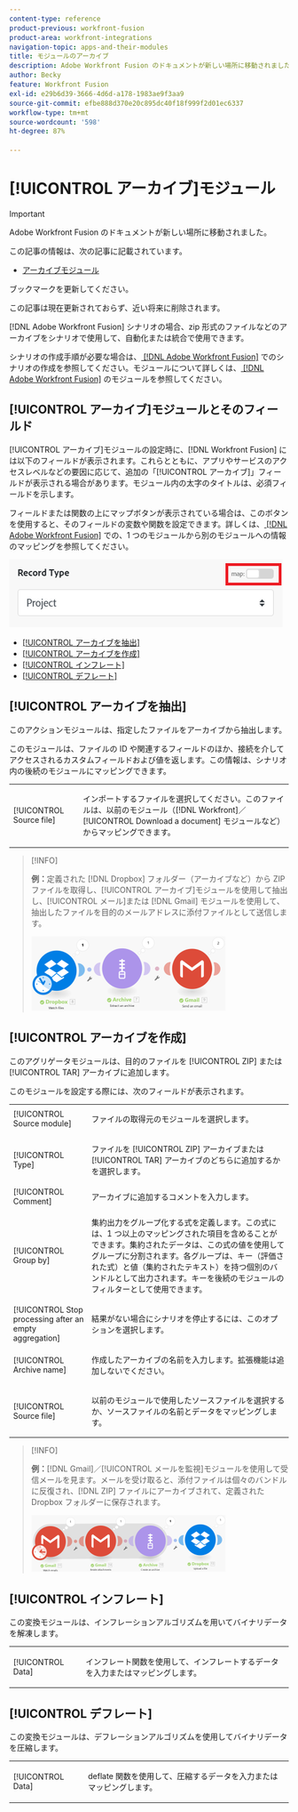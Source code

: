 ```yaml
---
content-type: reference
product-previous: workfront-fusion
product-area: workfront-integrations
navigation-topic: apps-and-their-modules
title: モジュールのアーカイブ
description: Adobe Workfront Fusion のドキュメントが新しい場所に移動されました。 この記事は廃止されましたが、この機能を説明する新しい記事へのリンクが含まれています。
author: Becky
feature: Workfront Fusion
exl-id: e29b6d39-3666-4d6d-a178-1983ae9f3aa9
source-git-commit: efbe888d370e20c895dc40f18f999f2d01ec6337
workflow-type: tm+mt
source-wordcount: '598'
ht-degree: 87%

---
```


# [!UICONTROL アーカイブ]モジュール

>[!IMPORTANT]
>
>Adobe Workfront Fusion のドキュメントが新しい場所に移動されました。
>
>この記事の情報は、次の記事に記載されています。
>
>* [ アーカイブモジュール ](https://experienceleague.adobe.com/docs/workfront-fusion/using/references/apps-and-their-modules/tools-and-transformers/archive-modules.html)
>
>ブックマークを更新してください。
>
>この記事は現在更新されておらず、近い将来に削除されます。

[!DNL Adobe Workfront Fusion] シナリオの場合、zip 形式のファイルなどのアーカイブをシナリオで使用して、自動化または統合で使用できます。

シナリオの作成手順が必要な場合は、[ [!DNL Adobe Workfront Fusion]](../../workfront-fusion/scenarios/create-a-scenario.md) でのシナリオの作成を参照してください。モジュールについて詳しくは、[ [!DNL Adobe Workfront Fusion]](../../workfront-fusion/modules/modules.md) のモジュールを参照してください。

## [!UICONTROL アーカイブ]モジュールとそのフィールド

[!UICONTROL アーカイブ]モジュールの設定時に、[!DNL Workfront Fusion] には以下のフィールドが表示されます。これらとともに、アプリやサービスのアクセスレベルなどの要因に応じて、追加の「[!UICONTROL アーカイブ]」フィールドが表示される場合があります。モジュール内の太字のタイトルは、必須フィールドを示します。

フィールドまたは関数の上にマップボタンが表示されている場合は、このボタンを使用すると、そのフィールドの変数や関数を設定できます。詳しくは、[ [!DNL Adobe Workfront Fusion]](../../workfront-fusion/mapping/map-information-between-modules.md) での、1 つのモジュールから別のモジュールへの情報のマッピングを参照してください。

![](assets/map-toggle-350x74.png)

* [[!UICONTROL アーカイブを抽出]](#extract-an-archive)
* [[!UICONTROL アーカイブを作成]](#create-an-archive)
* [[!UICONTROL インフレート]](#inflate)
* [[!UICONTROL デフレート]](#deflate)

## [!UICONTROL アーカイブを抽出]

このアクションモジュールは、指定したファイルをアーカイブから抽出します。

このモジュールは、ファイルの ID や関連するフィールドのほか、接続を介してアクセスされるカスタムフィールドおよび値を返します。この情報は、シナリオ内の後続のモジュールにマッピングできます。

<table style="table-layout:auto">
 <col> 
 <col> 
 <tbody> 
  <tr> 
   <td>[!UICONTROL Source file]</td> 
   <td> <p> インポートするファイルを選択してください。このファイルは、以前のモジュール（[!DNL Workfront]／[!UICONTROL Download a document] モジュールなど）からマッピングできます。</p>  </td> 
  </tr> 
 </tbody> 
</table>

>[!INFO]
>
>**例：**&#x200B;定義された [!DNL Dropbox] フォルダー（アーカイブなど）から ZIP ファイルを取得し、[!UICONTROL アーカイブ]モジュールを使用して抽出し、[!UICONTROL メール]または [!DNL Gmail] モジュールを使用して、抽出したファイルを目的のメールアドレスに添付ファイルとして送信します。
>
>![](assets/example-dropbox-350x134.png)

## [!UICONTROL アーカイブを作成]

このアグリゲータモジュールは、目的のファイルを [!UICONTROL ZIP] または [!UICONTROL TAR] アーカイブに追加します。

このモジュールを設定する際には、次のフィールドが表示されます。

<table style="table-layout:auto"> 
 <col> 
 <col> 
 <tbody> 
  <tr> 
   <td>[!UICONTROL Source module]</td> 
   <td> <p> ファイルの取得元のモジュールを選択します。</p> </td> 
  </tr> 
  <tr> 
   <td>[!UICONTROL Type] </td> 
   <td> <p>ファイルを [!UICONTROL ZIP] アーカイブまたは [!UICONTROL TAR] アーカイブのどちらに追加するかを選択します。</p> </td> 
  </tr> 
  <tr> 
   <td>[!UICONTROL Comment]</td> 
   <td>アーカイブに追加するコメントを入力します。</td> 
  </tr> 
  <tr> 
   <td>[!UICONTROL Group by]</td> 
   <td> <p>集約出力をグループ化する式を定義します。この式には、1 つ以上のマッピングされた項目を含めることができます。集約されたデータは、この式の値を使用してグループに分割されます。各グループは、キー（評価された式）と値（集約されたテキスト）を持つ個別のバンドルとして出力されます。キーを後続のモジュールのフィルターとして使用できます。</p> </td> 
  </tr> 
  <tr> 
   <td>[!UICONTROL Stop processing after an empty aggregation]</td> 
   <td>結果がない場合にシナリオを停止するには、このオプションを選択します。</td> 
  </tr> 
  <tr> 
   <td>[!UICONTROL Archive name]</td> 
   <td> <p> 作成したアーカイブの名前を入力します。拡張機能は追加しないでください。</p> </td> 
  </tr> 
  <tr> 
   <td>[!UICONTROL Source file]</td> 
   <td> <p>以前のモジュールで使用したソースファイルを選択するか、ソースファイルの名前とデータをマッピングします。</p> </td> 
  </tr> 
 </tbody> 
</table>

>[!INFO]
>
>**例：**[!DNL Gmail]／[!UICONTROL メールを監視]モジュールを使用して受信メールを見ます。メールを受け取ると、添付ファイルは個々のバンドルに反復され、[!DNL ZIP] ファイルにアーカイブされて、定義された Dropbox フォルダーに保存されます。
>
>![](assets/example-gmail-350x102.png)

## [!UICONTROL インフレート]

この変換モジュールは、インフレーションアルゴリズムを用いてバイナリデータを解凍します。

<table style="table-layout:auto">
 <col> 
 <col> 
 <tbody> 
  <tr> 
   <td>[!UICONTROL Data] </td> 
   <td> <p>インフレート関数を使用して、インフレートするデータを入力またはマッピングします。</p> </td> 
  </tr> 
 </tbody> 
</table>

## [!UICONTROL デフレート]

この変換モジュールは、デフレーションアルゴリズムを使用してバイナリデータを圧縮します。

<table style="table-layout:auto">
 <col> 
 <col> 
 <tbody> 
  <tr> 
   <td>[!UICONTROL Data] </td> 
   <td> <p>deflate 関数を使用して、圧縮するデータを入力またはマッピングします。</p> </td> 
  </tr> 
 </tbody> 
</table>
